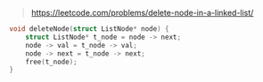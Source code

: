 > https://leetcode.com/problems/delete-node-in-a-linked-list/

``` c
void deleteNode(struct ListNode* node) {
    struct ListNode* t_node = node -> next;
    node -> val = t_node -> val;
    node -> next = t_node -> next;
    free(t_node);
}
```